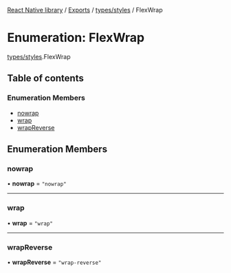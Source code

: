 [React Native library](../index.md) / [Exports](../modules.md) / [types/styles](../modules/types_styles.md) / FlexWrap

# Enumeration: FlexWrap

[types/styles](../modules/types_styles.md).FlexWrap

## Table of contents

### Enumeration Members

- [nowrap](types_styles.FlexWrap.md#nowrap)
- [wrap](types_styles.FlexWrap.md#wrap)
- [wrapReverse](types_styles.FlexWrap.md#wrapreverse)

## Enumeration Members

### nowrap

• **nowrap** = ``"nowrap"``

___

### wrap

• **wrap** = ``"wrap"``

___

### wrapReverse

• **wrapReverse** = ``"wrap-reverse"``
